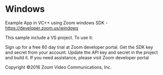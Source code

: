 # Windows


Example App in VC++ using Zoom windows SDK - https://developer.zoom.us/windows

This sample include a VS project. To use it:

Sign up for a free 60 day trial at Zoom developer portal. Get the SDK key and secret from your account. Update the API key and secret in the project and build it. If you need assistance, please visit Zoom developer portal

Copyright ©2016 Zoom Video Communications, Inc.
